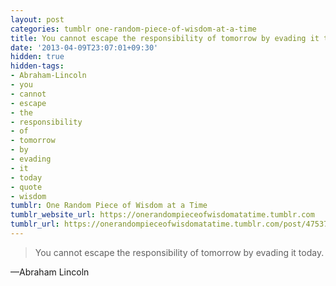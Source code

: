 ```yaml
---
layout: post
categories: tumblr one-random-piece-of-wisdom-at-a-time
title: You cannot escape the responsibility of tomorrow by evading it today.
date: '2013-04-09T23:07:01+09:30'
hidden: true
hidden-tags:
- Abraham-Lincoln
- you
- cannot
- escape
- the
- responsibility
- of
- tomorrow
- by
- evading
- it
- today
- quote
- wisdom
tumblr: One Random Piece of Wisdom at a Time
tumblr_website_url: https://onerandompieceofwisdomatatime.tumblr.com
tumblr_url: https://onerandompieceofwisdomatatime.tumblr.com/post/47537777812/you-cannot-escape-the-responsibility-of-tomorrow
---
```

> You cannot escape the responsibility of tomorrow by evading it today.

—Abraham Lincoln
